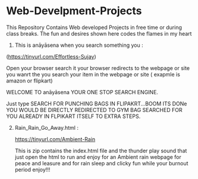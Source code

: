# Web-Develpment-Projects
This Repository Contains Web developed Projects in free time or during class breaks. The fun and desires shown here codes the flames in my heart 



1. This is anāyāsena when you search something you :


(https://tinyurl.com/Effortless-Sujay)




Open your browser
search it
your browser redirects to the webpage or site you wanrt
the you search your item in the webpage or site ( exapmle is amazon or flipkart)


WELCOME TO anāyāsena YOUR ONE STOP SEARCH ENGINE.

Just type  SEARCH FOR PUNCHING BAGS IN FLIPAKRT...BOOM ITS DONe YOU WOULD BE DIRECTLY REDIRECTED TO GYM BAG SEARCHED FOR YOU ALREADY IN FLPIKART ITSELF TO EXTRA STEPS.




2. Rain_Rain_Go_Away.html :

    https://tinyurl.com/Ambient-Rain
   
   This is zip contains the index.html file and the thunder play sound that just open the html to run and enjoy for an Ambient rain webpage for peace and leasure and for rain sleep and clicky fun while your burnout period enjoy!!!

